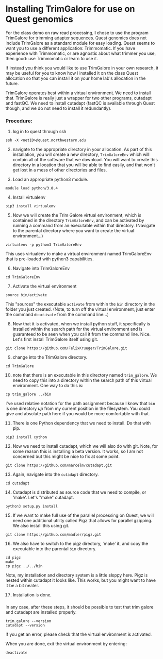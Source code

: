 # Installing TrimGalore for use on Quest genomics

For the class demo on raw read processing, I chose to use the program TrimGalore
for trimming adapter sequences. Quest genomics does not include TrimGalore as
a standard module for easy loading. Quest seems to want you to use a different
application: Trimmomatic. If you have experience with Trimmomatic, or are
agnostic about what trimmer you use, then good: use Trimmomatic or learn to use
it.

If instead you think you would like to use TrimGalore in your own research, it
may be useful for you to know how I installed it on the class Quest allocation
so that you can install it on your home lab's allocation in the future.

TrimGalore operates best within a virtual environment. We need to install that.
TrimGalore is really just a wrapper for two other programs, cutadapt and fastQC.
We need to install cutadapt (fastQC is available through Quest though, and we do
not need to install it redundantly).

### Procedure:

1) log in to quest through ssh

`ssh -X <netID>@quest.northwestern.edu`

2) navigate to the appropriate directory in your allocation. As part of this
installation, you will create a new directory, `TrimGaloreEnv` which will
contain all of the software that we download. You will want to create this
directory in a location that you will be able to find easily, and that won't get
lost in a mess of other directories and files.

3) Load an appropriate python3 module.

`module load python/3.8.4`

4) Install virtualenv

`pip3 install virtualenv`

5) Now we will create the Trim Galore virtual environment, which is contained
in the directory `TrimGaloreEnv`, and can be activated by running a command from
an executable within that directory. (Navigate to the parental directory where
you want to create the virtual environment...)

`virtualenv -p python3 TrimGaloreEnv`

This uses virtualenv to make a virtual environment named TrimGaloreEnv that is
pre-loaded with python3 capabilities.

6) Navigate into TrimGaloreEnv

`cd TrimGaloreEnv`

7) Activate the virtual environment

`source bin/activate`

This "sources" the executable `activate` from within the `bin` directory in the
folder you just created. (Note, to turn off the virtual environment, just
enter the command `deactivate` from the command line...)

8) Now that it is activated, when we install python stuff, it specifically is installed
within the search path for the virtual environment and is guaranteed to be
seen when you call it from the command line. Nice. Let's first install
TrimGalore itself using git.

`git clone https://github.com/FelixKrueger/TrimGalore.git`

9) change into the TrimGalore directory.

`cd TrimGalore`

10) note that there is an executable in this directory named `trim_galore`. We
need to copy this into a directory within the search path of this virtual
environment. One way to do this is:

`cp trim_galore ../bin`

I've used relative notation for the path assignment because I know that `bin` is
one directory *up* from my current position in the filesystem. You could give
and absolute path here if you would be more comfortable with that.

11) There is one Python dependency that we need to install. Do that with pip.

`pip3 install cython`

12) Now we need to install cutadapt, which we will also do with git. Note, for
some reason this is installing a beta version. It works, so I am not concerned
but this might be nice to fix at some point.

`git clone https://github.com/marcelm/cutadapt.git`

13) Again, navigate into the `cutadapt` directory.

`cd cutadapt`

14) Cutadapt is distributed as source code that we need to compile, or 'make'.
Let's "make" cutadapt.

`python3 setup.py install`

15) If we want to make full use of the parallel processing on Quest, we will
need one additional utility called Pigz that allows for parallel gzipping. We
also install this using git.

`git clone https://github.com/madler/pigz.git`

16) We also have to switch to the pigz directory, 'make' it, and copy the
executable into the parental `bin` directory.

```
cd pigz
make
cp pigz ../../bin
```

Note, my installation and directory system is a little sloppy here. Pigz is
nested within cutadapt it looks like. This works, but you might want to have
it be a bit neater.

17) Installation is done.

###
In any case, after these steps, it should be possible to test that trim galore
and cutadapt are installed properly.

```
trim_galore --version
cutadapt --version
```

If you get an error, please check that the virtual environment is activated.

When you are done, exit the virtual environment by entering:

`deactivate`
